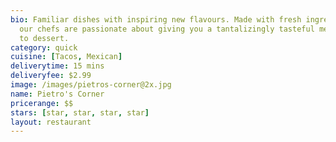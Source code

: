 ```yaml
---
bio: Familiar dishes with inspiring new flavours. Made with fresh ingredients everyday,
  our chefs are passionate about giving you a tantalizingly tasteful meal, from appetizer
  to dessert.
category: quick
cuisine: [Tacos, Mexican]
deliverytime: 15 mins
deliveryfee: $2.99
image: /images/pietros-corner@2x.jpg
name: Pietro's Corner
pricerange: $$
stars: [star, star, star, star]
layout: restaurant
---
```

